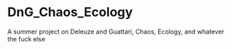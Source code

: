 # DnG_Chaos_Ecology
A summer project on Deleuze and Guattari, Chaos, Ecology, and whatever the fuck else

